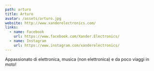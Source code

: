 ```yaml
---
path: arturo
title: Arturo
avatar: /assets/arturo.jpg
website: http://www.xanderelectronics.com/
links:
  - name: Facebook
    url: https://www.facebook.com/Xander.Electronics/
  - name: Instagram
    url: https://www.instagram.com/xanderelectronics/
---
```

Appassionato di elettronica, musica (non elettronica) e da poco viaggi in moto!
